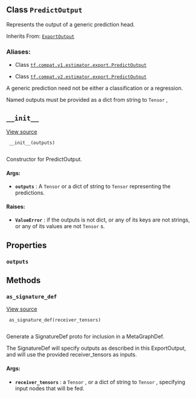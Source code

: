 

## Class  `PredictOutput` 
Represents the output of a generic prediction head.

Inherits From: [ `ExportOutput` ](https://tensorflow.google.cn/api_docs/python/tf/estimator/export/ExportOutput)



### Aliases:

- Class [ `tf.compat.v1.estimator.export.PredictOutput` ](/api_docs/python/tf/estimator/export/PredictOutput)

- Class [ `tf.compat.v2.estimator.export.PredictOutput` ](/api_docs/python/tf/estimator/export/PredictOutput)

A generic prediction need not be either a classification or a regression.

Named outputs must be provided as a dict from string to  `Tensor` ,



##  `__init__` 
[View source](https://github.com/tensorflow/tensorflow/blob/r2.0/tensorflow/python/saved_model/model_utils/export_output.py#L211-L224)



```
 __init__(outputs)
 
```

Constructor for PredictOutput.



#### Args:

- **`outputs`** : A  `Tensor`  or a dict of string to  `Tensor`  representing the
predictions.



#### Raises:

- **`ValueError`** : if the outputs is not dict, or any of its keys are not
strings, or any of its values are not  `Tensor` s.



## Properties


###  `outputs` 


## Methods


###  `as_signature_def` 
[View source](https://github.com/tensorflow/tensorflow/blob/r2.0/tensorflow/python/saved_model/model_utils/export_output.py#L230-L232)



```
 as_signature_def(receiver_tensors)
 
```

Generate a SignatureDef proto for inclusion in a MetaGraphDef.

The SignatureDef will specify outputs as described in this ExportOutput,
and will use the provided receiver_tensors as inputs.



#### Args:

- **`receiver_tensors`** : a  `Tensor` , or a dict of string to  `Tensor` , specifying
input nodes that will be fed.

